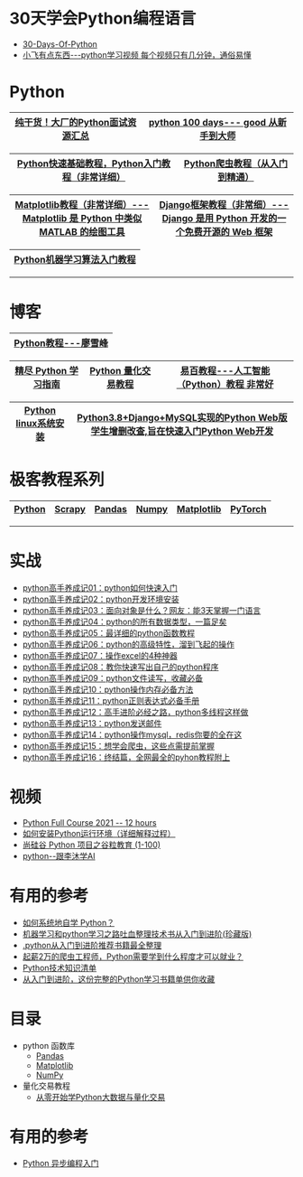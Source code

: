 
# 30天学会Python编程语言
* [30-Days-Of-Python](https://mp.weixin.qq.com/s/9xVPSc81ncm2KnMeruH-ow)
* [小飞有点东西---python学习视频  每个视频只有几分钟，通俗易懂](https://space.bilibili.com/1803865534?spm_id_from=333.337.0.0)

# Python
[纯干货！大厂的Python面试资源汇总](https://mp.weixin.qq.com/s/_k2C5DC68hWYmjEiBXUKfg)|[python 100 days--- good 从新手到大师](https://github.com/Julie-Wang/jackfrued-Python-100-Days)|
---|---|

[Python快速基础教程，Python入门教程（非常详细）](http://c.biancheng.net/python/)|[Python爬虫教程（从入门到精通）](http://c.biancheng.net/python_spider/)|
---|---|

[Matplotlib教程（非常详细）---Matplotlib 是 Python 中类似 MATLAB 的绘图工具](http://c.biancheng.net/matplotlib/)|[Django框架教程（非常细）---Django 是用 Python 开发的一个免费开源的 Web 框架](http://c.biancheng.net/django/)|
---|---|

[Python机器学习算法入门教程](http://c.biancheng.net/ml_alg/)|
---|

---

# 博客

[Python教程---廖雪峰](https://www.liaoxuefeng.com/wiki/1016959663602400)|
---|

[精尽 Python 学习指南](http://svip.iocoder.cn/Python/tutorials/)|[Python 量化交易教程](https://www.kancloud.cn/wizardforcel/python-quant-uqer/186107)|[易百教程---人工智能（Python）教程 非常好](https://www.yiibai.com/?app=all)|
---|---|---|

[Python linux系统安装](https://github.com/stevenli91748/Python/blob/master/Python%20linux系统安装/README.md)|[Python3.8+Django+MySQL实现的Python Web版学生增删改查,旨在快速入门Python Web开发](https://gitee.com/haoxr/python-diango-web)|
---|---|

# 极客教程系列  

[Python](https://geek-docs.com/python)|[Scrapy](https://geek-docs.com/scrapy)|[Pandas](https://geek-docs.com/pandas)|[Numpy](https://geek-docs.com/numpy)|[Matplotlib](https://geek-docs.com/matplotlib)|[PyTorch](https://geek-docs.com/pytorch)|
---|---|---|---|---|---|

---




# 实战

* [python高手养成记01：python如何快速入门](https://www.toutiao.com/a6816956514717139470/?log_from=d3a71103440d8_1630174835829)
* [python高手养成记02：python开发环境安装](https://www.toutiao.com/a6816989031109231107/?log_from=a48e88984acf3_1630174888392)
* [python高手养成记03：面向对象是什么？网友：能3天掌握一门语言](https://www.toutiao.com/a6816989671361348099/?log_from=03b15e6abb5a9_1630174920547)
* [python高手养成记04：python的所有数据类型，一篇足矣](https://www.toutiao.com/a6817417431460348427/?log_from=720d64a242051_1630174939783)
* [python高手养成记05：最详细的python函数教程](https://www.toutiao.com/a6818039998705566220/?log_from=db9d265aa8468_1630174978849)
* [python高手养成记06：python的高级特性，溜到飞起的操作](https://www.toutiao.com/a6817418068549960195/?log_from=1e47e545f63f8_1630175673028)
* [python高手养成记07：操作excel的4种神器](https://www.toutiao.com/a6817418595870441987/?log_from=d870e8c66419a_1630175700446)
* [python高手养成记08：教你快速写出自己的python程序](https://www.toutiao.com/a6817419175242236420/?log_from=2caa926b0f9d5_1630175720245)
* [python高手养成记09：python文件读写，收藏必备](https://www.toutiao.com/a6819207320795349511/?log_from=09ad3289b00a3_1630175739506)
* [python高手养成记10：python操作内存必备方法](https://www.toutiao.com/a6819207856332472839/?log_from=0960fc89e0d45_1630175759372)
* [python高手养成记11：python正则表达式必备手册](https://www.toutiao.com/a6819209639196885508/?log_from=6ad982d8a665_1630175778341)
* [python高手养成记12：高手进阶必经之路，python多线程这样做](https://www.toutiao.com/a6819209340835070478/?log_from=875da2562f41f_1630175795653)
* [python高手养成记13：python发送邮件](https://www.toutiao.com/a6820417135521563139/?log_from=0da16bd8751a7_1630175813442)
* [python高手养成记14：python操作mysql，redis你要的全在这](https://www.toutiao.com/a6820394877700801036/?log_from=0e5082c4b5e86_1630175836900)
* [python高手养成记15：想学会爬虫，这些点需提前掌握](https://www.toutiao.com/a6820915874359149064/?log_from=b921c7aad022b_1630175856506)
* [python高手养成记16：终结篇，全网最全的pyhon教程附上](https://www.toutiao.com/a6821528830063149571/?log_from=8ad01e0680b17_1630175886872)





# 视频
* [Python Full Course 2021   -- 12 hours](https://www.youtube.com/watch?v=XKHEtdqhLK8)
* [如何安装Python运行环境（详细解释过程）](https://www.bilibili.com/video/av79762360?from=search&seid=5156025386997566601)
* [尚硅谷 Python 项目之谷粒教育 (1-100)](https://www.bilibili.com/video/av43861069/?spm_id_from=333.788.videocard.2)
* [python--跟李沐学AI](https://www.youtube.com/@AI-qb8eh/videos)
# 有用的参考
* [如何系统地自学 Python？](https://www.zhihu.com/question/29138020/answer/550503434?utm_source=wechat_session&utm_medium=social&utm_oi=991812777480134656)
* [机器学习和python学习之路吐血整理技术书从入门到进阶(珍藏版)](https://pymlovelyq.github.io/2018/10/15/machineLearning/)
* [.python从入门到进阶推荐书籍最全整理](https://pymlovelyq.github.io/2018/10/20/python/)
* [起薪2万的爬虫工程师，Python需要学到什么程度才可以就业？](https://cloud.tencent.com/info/43a335665ee9b0f30b3a6eaef9a485d2.html)
* [Python技术知识清单](https://blog.csdn.net/BF02jgtRS00XKtCx/article/details/86764691)
* [从入门到进阶，这份完整的Python学习书籍单供你收藏](https://blog.csdn.net/u012469528/article/details/79038324)

# 目录
* python 函数库
  * [Pandas](https://github.com/stevenli91748/AI/tree/master/Python/pandas)
  * [Matplotlib](https://github.com/stevenli91748/AI/tree/master/Python/Matplotlib)
  * [NumPy](https://github.com/stevenli91748/AI/tree/master/Python/NumPy)
* 量化交易教程
  * [从零开始学Python大数据与量化交易](https://weread.qq.com/web/bookDetail/94d328f071a73ffc94dee0f)



# 有用的参考

* [Python 异步编程入门](https://www.ruanyifeng.com/blog/2019/11/python-asyncio.html)
